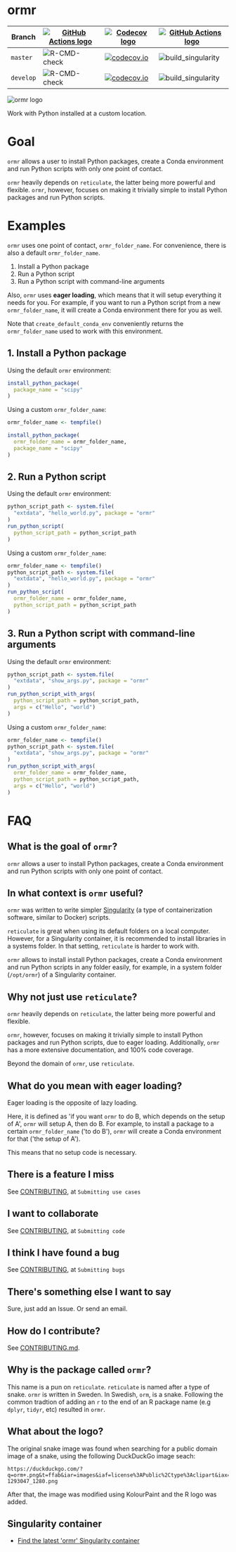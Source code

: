 # ormr

Branch   |[![GitHub Actions logo](man/figures/GitHubActions.png)](https://github.com/richelbilderbeek/ormr/actions)|[![Codecov logo](man/figures/Codecov.png)](https://www.codecov.io)                                                                                          |[![GitHub Actions logo](man/figures/GitHubActions.png)](https://github.com/richelbilderbeek/ormr/actions)          
---------|---------------------------------------------------------------------------------------------------------|------------------------------------------------------------------------------------------------------------------------------------------------------------|-------------------------------------------------------------------------------------------------------------------
`master` |![R-CMD-check](https://github.com/richelbilderbeek/ormr/workflows/R-CMD-check/badge.svg?branch=master)   |[![codecov.io](https://codecov.io/github/richelbilderbeek/ormr/coverage.svg?branch=master)](https://codecov.io/github/richelbilderbeek/ormr/branch/master)  |![build_singularity](https://github.com/richelbilderbeek/ormr/workflows/build_singularity/badge.svg?branch=master) 
`develop`|![R-CMD-check](https://github.com/richelbilderbeek/ormr/workflows/R-CMD-check/badge.svg?branch=develop)  |[![codecov.io](https://codecov.io/github/richelbilderbeek/ormr/coverage.svg?branch=develop)](https://codecov.io/github/richelbilderbeek/ormr/branch/develop)|![build_singularity](https://github.com/richelbilderbeek/ormr/workflows/build_singularity/badge.svg?branch=develop)

![`ormr` logo](man/figures/ormr_logo_50.png)

Work with Python installed at a custom location.

# Goal

`ormr` allows a user to install Python packages,
create a Conda environment and run Python scripts
with only one point of contact.

`ormr` heavily depends on `reticulate`, the latter being
more powerful and flexible. `ormr`, however, focuses
on making it trivially simple to install Python
packages and run Python scripts.

# Examples

`ormr` uses one point of contact, `ormr_folder_name`.
For convenience, there is also a default `ormr_folder_name`.

  1. Install a Python package
  2. Run a Python script
  3. Run a Python script with command-line arguments

Also, `ormr` uses **eager loading**, which means that
it will setup everything it needs for you. For example,
if you want to run a Python script from a new `ormr_folder_name`,
it will create a Conda environment there for you as well.

Note that `create_default_conda_env` conveniently returns the
`ormr_folder_name` used to work with this environment.

## 1. Install a Python package

Using the default `ormr` environment:

```r
install_python_package(
  package_name = "scipy"
)
```

Using a custom `ormr_folder_name`:

```r
ormr_folder_name <- tempfile()

install_python_package(
  ormr_folder_name = ormr_folder_name,
  package_name = "scipy"
)
```

## 2. Run a Python script

Using the default `ormr` environment:

```r
python_script_path <- system.file(
  "extdata", "hello_world.py", package = "ormr"
)
run_python_script(
  python_script_path = python_script_path
)
```

Using a custom `ormr_folder_name`:

```r
ormr_folder_name <- tempfile()
python_script_path <- system.file(
  "extdata", "hello_world.py", package = "ormr"
)
run_python_script(
  ormr_folder_name = ormr_folder_name,
  python_script_path = python_script_path
)
```

## 3. Run a Python script with command-line arguments

Using the default `ormr` environment:

```r
python_script_path <- system.file(
  "extdata", "show_args.py", package = "ormr"
)
run_python_script_with_args(
  python_script_path = python_script_path,
  args = c("Hello", "world")
)
```

Using a custom `ormr_folder_name`:

```r
ormr_folder_name <- tempfile()
python_script_path <- system.file(
  "extdata", "show_args.py", package = "ormr"
)
run_python_script_with_args(
  ormr_folder_name = ormr_folder_name,
  python_script_path = python_script_path,
  args = c("Hello", "world")
)
```

# FAQ

## What is the goal of `ormr`?

`ormr` allows a user to install Python packages,
create a Conda environment and run Python scripts
with only one point of contact.

## In what context is `ormr` useful?

`ormr` was written to write simpler 
[Singularity](https://singularity.hpcng.org/) (a type of containerization
software, similar to Docker) scripts.

`reticulate` is great when using its default folders on a local computer.
However, for a Singularity container, it is recommended to install
libraries in a systems folder. In that setting, `reticulate` is
harder to work with.

`ormr` allows to install install Python packages,
create a Conda environment and run Python scripts
in any folder easily, for example,
in a system folder (`/opt/ormr`) of a Singularity container.

## Why not just use `reticulate`?

`ormr` heavily depends on `reticulate`, the latter being
more powerful and flexible. 

`ormr`, however, focuses
on making it trivially simple to install Python
packages and run Python scripts,
due to eager loading.
Additionally, `ormr` has a more extensive documentation,
and 100% code coverage.

Beyond the domain of `ormr`, use `reticulate`.

## What do you mean with eager loading?

Eager loading is the opposite of lazy loading.

Here, it is defined as 'if you want `ormr` to do B, which depends on 
the setup of A', `ormr` will setup A, then do B. For example, to install
a package to a certain `ormr_folder_name` ('to do B'), `ormr`
will create a Conda environment for that ('the setup of A').

This means that no setup code is necessary.

## There is a feature I miss

See [CONTRIBUTING](CONTRIBUTING.md), at `Submitting use cases`

## I want to collaborate

See [CONTRIBUTING](CONTRIBUTING.md), at `Submitting code`

## I think I have found a bug

See [CONTRIBUTING](CONTRIBUTING.md), at `Submitting bugs` 

## There's something else I want to say

Sure, just add an Issue. Or send an email.

## How do I contribute?

See [CONTRIBUTING.md](CONTRIBUTING.md).

## Why is the package called `ormr`?

This name is a pun on `reticulate`. `reticulate` is named after a
type of snake. `ormr` is written in Sweden. In Swedish, `orm`, is a snake.
Following the common tradtion of adding an `r` to the end of an R package 
name (e.g `dplyr`, `tidyr`, etc) resulted in `ormr`.

## What about the logo?

The original snake image was found when searching for a
public domain image of a snake, using the following DuckDuckGo image seach:

```
https://duckduckgo.com/?q=orm+.png&t=ffab&iar=images&iaf=license%3APublic%2Ctype%3Aclipart&iax=images&ia=images&iai=https%3A%2F%2Fcdn.pixabay.com%2Fphoto%2F2016%2F03%2F31%2F15%2F10%2Fcartoon-1293047_1280.png
```

After that, the image was modified using KolourPaint and the R logo was added.

## Singularity container

 * [Find the latest 'ormr' Singularity container](https://cloud.sylabs.io/library/search;query=ormr)

